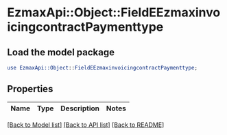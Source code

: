 # EzmaxApi::Object::FieldEEzmaxinvoicingcontractPaymenttype

## Load the model package
```perl
use EzmaxApi::Object::FieldEEzmaxinvoicingcontractPaymenttype;
```

## Properties
Name | Type | Description | Notes
------------ | ------------- | ------------- | -------------

[[Back to Model list]](../README.md#documentation-for-models) [[Back to API list]](../README.md#documentation-for-api-endpoints) [[Back to README]](../README.md)


